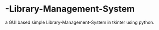 # -Library-Management-System

a GUI based simple Library-Management-System in tkinter using python.
